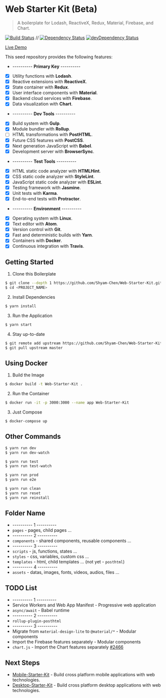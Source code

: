 # Web Starter Kit (Beta)

> A boilerplate for Lodash, ReactiveX, Redux, Material, Firebase, and Chart.

[![Build Status](https://travis-ci.org/Shyam-Chen/Web-Starter-Kit.svg?branch=master)](https://travis-ci.org/Shyam-Chen/Web-Starter-Kit)
 //
[![Dependency Status](https://david-dm.org/Shyam-Chen/Web-Starter-Kit.svg)](https://david-dm.org/Shyam-Chen/Web-Starter-Kit)
[![devDependency Status](https://david-dm.org/Shyam-Chen/Web-Starter-Kit/dev-status.svg)](https://david-dm.org/Shyam-Chen/Web-Starter-Kit?type=dev)

[Live Demo](https://test-1498d.firebaseapp.com/)

This seed repository provides the following features:
* ---------- **Primary Key** ----------
* [x] Utility functions with **Lodash**.
* [x] Reactive extensions with **ReactiveX**.
* [x] State container with **Redux**.
* [x] User interface components with **Material**.
* [x] Backend cloud services with **Firebase**.
* [x] Data visualization with **Chart**.
* ---------- **Dev Tools** ----------
* [x] Build system with **Gulp**.
* [x] Module bundler with **Rollup**.
* [ ] HTML transformations with **PostHTML**.
* [x] Future CSS features with **PostCSS**.
* [x] Next generation JavaScript with **Babel**.
* [x] Development server with **BrowserSync**.
* ---------- **Test Tools** ----------
* [x] HTML static code analyzer with **HTMLHint**.
* [x] CSS static code analyzer with **StyleLint**.
* [x] JavaScript static code analyzer with **ESLint**.
* [x] Testing framework with **Jasmine**.
* [x] Unit tests with **Karma**.
* [x] End-to-end tests with **Protractor**.
* ---------- **Environment** ----------
* [x] Operating system with **Linux**.
* [x] Text editor with **Atom**.
* [x] Version control with **Git**.
* [x] Fast and deterministic builds with **Yarn**.
* [x] Containers with **Docker**.
* [x] Continuous integration with **Travis**.

## Getting Started

1) Clone this Boilerplate
```bash
$ git clone --depth 1 https://github.com/Shyam-Chen/Web-Starter-Kit.git <PROJECT_NAME>
$ cd <PROJECT_NAME>
```

2) Install Dependencies
```bash
$ yarn install
```

3) Run the Application
```bash
$ yarn start
```

4) Stay up-to-date
```bash
$ git remote add upstream https://github.com/Shyam-Chen/Web-Starter-Kit.git
$ git pull upstream master
```

## Using Docker

1) Build the Image
```bash
$ docker build -t Web-Starter-Kit .
```

2) Run the Container
```bash
$ docker run -it -p 3000:3000 --name app Web-Starter-Kit
```

3) Just Compose
```bash
$ docker-compose up
```

## Other Commands

```bash
$ yarn run dev
$ yarn run dev-watch

$ yarn run test
$ yarn run test-watch

$ yarn run prod
$ yarn run e2e

$ yarn run clean
$ yarn run reset
$ yarn run reinstall
```

## Folder Name
* ---------- 1 ----------
* `pages` - pages, child pages ...
* ---------- 2 ----------
* `components` - shared components, reusable components ...
* ---------- 3 ----------
* `scripts` - js, functions, states ...
* `styles` - css, variables, custom css ...
* `templates` - html, child templates ... (not yet - `posthtml`)
* ---------- 4 ----------
* `assets` - datas, images, fonts, videos, audios, files ...

## TODO List
* ---------- 1 ----------
* Service Workers and Web App Manifest - Progressive web application
* `async/await` - Babel runtime
* ---------- 2 ----------
* `rollup-plugin-posthtml`
* ---------- 3 ----------
* Migrate from `material-design-lite` to `@material/*` - Modular components
* Import the Firebase features separately - Modular components
* `chart.js` - Import the Chart features separately [#2466](https://github.com/chartjs/Chart.js/issues/2466#issuecomment-265682059)

## Next Steps
* [Mobile-Starter-Kit][mobile] - Build cross platform mobile applications with web technologies.
* [Desktop-Starter-Kit][desktop] - Build cross platform desktop applications with web technologies.

[mobile]: https://github.com/Shyam-Chen/Mobile-Starter-Kit
[desktop]: https://github.com/Shyam-Chen/Desktop-Starter-Kit
